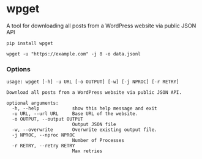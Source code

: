 # wpget

A tool for downloading all posts from a WordPress website via public JSON API

```shell
pip install wpget

wpget -u "https://example.com" -j 8 -o data.jsonl
```

### Options

```
usage: wpget [-h] -u URL [-o OUTPUT] [-w] [-j NPROC] [-r RETRY]

Download all posts from a WordPress website via public JSON API.

optional arguments:
  -h, --help            show this help message and exit
  -u URL, --url URL     Base URL of the website.
  -o OUTPUT, --output OUTPUT
                        Output JSON file
  -w, --overwrite       Overwrite existing output file.
  -j NPROC, --nproc NPROC
                        Number of Processes
  -r RETRY, --retry RETRY
                        Max retries
```